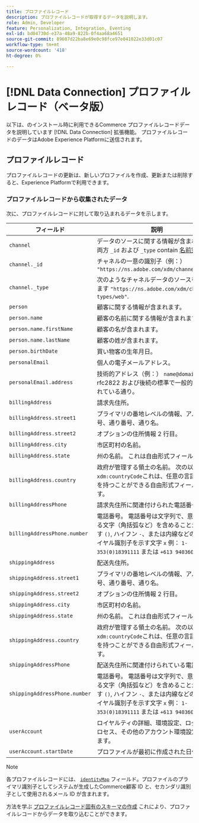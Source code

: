 ```yaml
---
title: プロファイルレコード
description: プロファイルレコードが取得するデータを説明します。
role: Admin, Developer
feature: Personalization, Integration, Eventing
exl-id: bd04730d-e37a-48a9-822b-0f4aa68a4651
source-git-commit: 89607d22ba8e69e0c98fce97e041022e33d01c07
workflow-type: tm+mt
source-wordcount: '418'
ht-degree: 0%

---
```


# [!DNL Data Connection] プロファイルレコード（ベータ版）

以下は、のインストール時に利用できるCommerce プロファイルレコードデータを説明しています [!DNL Data Connection] 拡張機能。 プロファイルレコードのデータはAdobe Experience Platformに送信されます。

## プロファイルレコード

プロファイルレコードの更新は、新しいプロファイルを作成、更新または削除すると、Experience Platformで利用できます。

### プロファイルレコードから収集されたデータ

次に、プロファイルレコードに対して取り込まれるデータを示します。

| フィールド | 説明 |
|---|---|
| `channel` | データのソースに関する情報が含まれます。 両方 `_id` および `_type` contain [名前空間の値](https://experienceleague.adobe.com/docs/experience-platform/xdm/schema/namespaces.html). |
| `channel._id` | チャネルの一意の識別子（例：） `"https://ns.adobe.com/xdm/channels/web"`. |
| `channel._type` | 次のようなチャネルデータのソースを識別します `"https://ns.adobe.com/xdm/channel-types/web"`. |
| `person` | 顧客に関する情報が含まれます。 |
| `person.name` | 顧客の名前に関する情報が含まれます。 |
| `person.name.firstName` | 顧客の名が含まれます。 |
| `person.name.lastName` | 顧客の姓が含まれます。 |
| `person.birthDate` | 買い物客の生年月日。 |
| `personalEmail` | 個人の電子メールアドレス。 |
| `personalEmail.address` | 技術的アドレス（例：） `name@domain.com` rfc2822 および後続の標準で一般的に定義されている通り。 |
| `billingAddress` | 請求先住所。 |
| `billingAddress.street1` | プライマリの番地レベルの情報、アパート番号、通り番号、通り名。 |
| `billingAddress.street2` | オプションの住所情報 2 行目。 |
| `billingAddress.city` | 市区町村の名前。 |
| `billingAddress.state` | 州の名前。 これは自由形式フィールドです。 |
| `billingAddress.country` | 政府が管理する領土の名前。 次の以外： `xdm:countryCode`これは、任意の言語で国名を持つことができる自由形式フィールドです。 |
| `billingAddressPhone` | 請求先住所に関連付けられた電話番号。 |
| `billingAddressPhone.number` | 電話番号。 電話番号は文字列で、意味のある文字（角括弧など）を含めることができます `()`, ハイフン `-`、または内線などのサブダイヤル識別子を示す文字 `x` 例：  `1-353(0)18391111` または `+613 9403600x1234`. |
| `shippingAddress` | 配送先住所。 |
| `shippingAddress.street1` | プライマリの番地レベルの情報、アパート番号、通り番号、通り名。 |
| `shippingAddress.street2` | オプションの住所情報 2 行目。 |
| `shippingAddress.city` | 市区町村の名前。 |
| `shippingAddress.state` | 州の名前。 これは自由形式フィールドです。 |
| `shippingAddress.country` | 政府が管理する領土の名前。 次の以外： `xdm:countryCode`これは、任意の言語で国名を持つことができる自由形式フィールドです。 |
| `shippingAddressPhone` | 配送先住所に関連付けられている電話番号。 |
| `shippingAddressPhone.number` | 電話番号。 電話番号は文字列で、意味のある文字（角括弧など）を含めることができます `()`, ハイフン `-`、または内線などのサブダイヤル識別子を示す文字 `x` 例：  `1-353(0)18391111` または `+613 9403600x1234`. |
| `userAccount` | ロイヤルティの詳細、環境設定、ログインプロセス、その他のアカウント環境設定を示します。 |
| `userAccount.startDate` | プロファイルが最初に作成された日付。 |

>[!NOTE]
>
>各プロファイルレコードには、 [`identityMap`](https://experienceleague.adobe.com/docs/experience-platform/xdm/field-groups/profile/identitymap.html) フィールド。プロファイルのプライマリ識別子としてシステムが生成したCommerce顧客 ID と、セカンダリ識別子として使用されるメール ID が含まれます。

方法を学ぶ [プロファイルレコード固有のスキーマの作成](profile-data.md) これにより、プロファイルレコードからデータを取り込むことができます。
